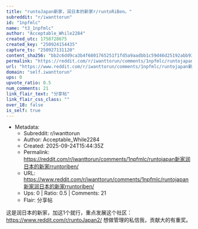 ```yaml
---
title: "runtoJapan新家，润日本的新家r/runtoRiBen。"
subreddit: "r/iwanttorun"
id: "1npfmlc"
name: "t3_1npfmlc"
author: "Acceptable_While2284"
created_utc: 1758728675
created_key: "250924154435"
capture_ts: "250927131120"
content_sha256: "bb2c6dd9ca3b4f6801765251f1fd5a9aadbb1c59d46d25192abb9347a7c82e6e"
permalink: "https://reddit.com/r/iwanttorun/comments/1npfmlc/runtojapan新家润日本的新家rruntoriben/"
url: "https://www.reddit.com/r/iwanttorun/comments/1npfmlc/runtojapan新家润日本的新家rruntoriben/"
domain: "self.iwanttorun"
ups: 0
upvote_ratio: 0.5
num_comments: 21
link_flair_text: "分享帖"
link_flair_css_class: ""
over_18: false
is_self: true
---
```


- Metadata:
  - Subreddit: r/iwanttorun
  - Author: Acceptable_While2284
  - Created: 2025-09-24T15:44:35Z
  - Permalink: https://reddit.com/r/iwanttorun/comments/1npfmlc/runtojapan新家润日本的新家rruntoriben/
  - URL: https://www.reddit.com/r/iwanttorun/comments/1npfmlc/runtojapan新家润日本的新家rruntoriben/
  - Ups: 0 | Ratio: 0.5 | Comments: 21
  - Flair: 分享帖

这是润日本的新家，加这1个就行，重点发展这个社区：<https://www.reddit.com/r/runtoJapan2/>
想做管理的私信我，贡献大的有重奖。

